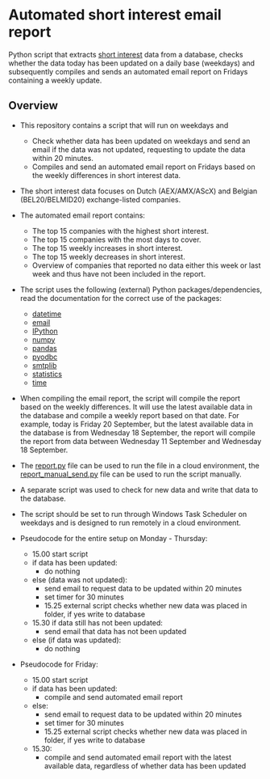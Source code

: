 # Automated short interest email report
Python script that extracts [short interest](https://www.investopedia.com/terms/s/shortinterest.asp) data from a database, checks whether the data today has been updated on a daily base (weekdays) and subsequently compiles and sends an automated email report on Fridays containing a weekly update.

## Overview

- This repository contains a script that will run on weekdays and
  - Check whether data has been updated on weekdays and send an email if the data was not updated, requesting to update the data within 20 minutes.
  - Compiles and send an automated email report on Fridays based on the weekly differences in short interest data.
- The short interest data focuses on Dutch (AEX/AMX/AScX) and Belgian (BEL20/BELMID20) exchange-listed companies.
- The automated email report contains:
  - The top 15 companies with the highest short interest.
  - The top 15 companies with the most days to cover.
  - The top 15 weekly increases in short interest.
  - The top 15 weekly decreases in short interest.
  - Overview of companies that reported no data either this week or last week and thus have not been included in the report.
- The script uses the following (external) Python packages/dependencies, read the documentation for the correct use of the packages:
  - [datetime](https://docs.python.org/3/library/datetime.html)
  - [email](https://docs.python.org/3/library/email.html)
  - [IPython](https://ipython.readthedocs.io/en/stable/)
  - [numpy](https://docs.scipy.org/)
  - [pandas](https://pandas.pydata.org/pandas-docs/stable/)
  - [pyodbc](https://github.com/mkleehammer/pyodbc/wiki)
  - [smtplib](https://docs.python.org/3/library/smtplib.html)
  - [statistics](https://docs.python.org/3/library/statistics.html)
  - [time](https://docs.python.org/2/library/time.html)
- When compiling the email report, the script will compile the report based on the weekly differences. It will use the latest available data in the database and compile a weekly report based on that date. For example, today is Friday 20 September, but the latest available data in the database is from Wednesday 18 September, the report will compile the report from data between Wednesday 11 September and Wednesday 18 September. 
- The [report.py](/report.py) file can be used to run the file in a cloud environment, the [report_manual_send.py](/report_manual_send.py) file can be used to run the script manually. 
- A separate script was used to check for new data and write that data to the database.
- The script should be set to run through Windows Task Scheduler on weekdays and is designed to run remotely in a cloud environment.
- Pseudocode for the entire setup on Monday - Thursday:
  - 15.00 start script
  - if data has been updated:
    - do nothing
  - else (data was not updated):
    - send email to request data to be updated within 20 minutes
    - set timer for 30 minutes
    - 15.25 external script checks whether new data was placed in folder, if yes write to database
  - 15.30 if data still has not been updated:
    - send email that data has not been updated
  - else (if data was updated):
    - do nothing
    
- Pseudocode for Friday:
  - 15.00 start script
  - if data has been updated:
    - compile and send automated email report
  - else: 
    - send email to request data to be updated within 20 minutes
    - set timer for 30 minutes
    - 15.25 external script checks whether new data was placed in folder, if yes write to database
  - 15.30:
    - compile and send automated email report with the latest available data, regardless of whether data has been updated
